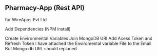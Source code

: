 ## Pharmacy-App (Rest API)
for WireApps Pvt Ltd

Add Dependencies (NPM install)

Create Environmental Variables 
Join MongoDB URl
Add Acess Token and Refresh Token
I have attached the Enviromental variable File to the Email But Mongo db URL should replaced
